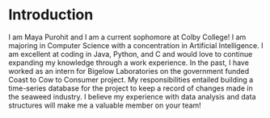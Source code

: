 

<!---
MayaPurohit/MayaPurohit is a ✨ special ✨ repository because its `README.md` (this file) appears on your GitHub profile.
You can click the Preview link to take a look at your changes.
--->

# Introduction

I am Maya Purohit and I am a current sophomore at Colby College! I am majoring in Computer Science with a concentration in Artificial Intelligence. I am excellent at coding in Java, Python, and C and 
would love to continue expanding my knowledge through a work experience. In the past, I have worked as an intern for Bigelow Laboratories on the government funded Coast to Cow to Consumer project. My responsibilities 
entailed building a time-series database for the project to keep a record of changes made in the seaweed industry. I believe my experience with data analysis and data structures will make me a valuable member on your team!
